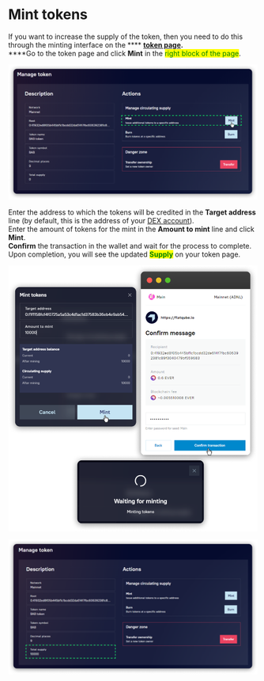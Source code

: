 # Mint tokens

If you want to increase the supply of the token, then you need to do this through the minting interface on the \*\*\*\* [**token page**](../interface/token-page.md)**.**\
\*\*\*\*Go to the token page and click **Mint** in the <mark style="color:green;">right block of the page</mark>.

![](<../../../.gitbook/assets/image (95) (5) (1).png>)

Enter the address to which the tokens will be credited in the **Target address** line (by default, this is the address of your [DEX account](../../pools/how-to/connect-dex-account.md)).\
Enter the amount of tokens for the mint in the **Amount to mint** line and click **Mint**.\
**Confirm** the transaction in the wallet and wait for the process to complete.\
Upon completion, you will see the updated <mark style="color:green;">**Supply**</mark> on your token page.

![](<../../../.gitbook/assets/image (220).png>)

![](<../../../.gitbook/assets/image (174).png>)
